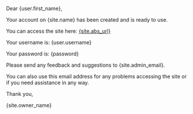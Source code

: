 
Dear {user.first_name},

Your account on {site.name} has been created and is ready to use.

You can access the site here: <a href="{site.abs_url}">{site.abs_url}</a>

Your username is: {user.username}

Your password is: {password}

Please send any feedback and suggestions to {site.admin_email}.

You can also use this email address for any problems accessing the site or if you need assistance in any way.

Thank you,

{site.owner_name}

